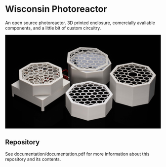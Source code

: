 # Wisconsin Photoreactor

An open source photoreactor. 3D printed enclosure, comercially avaliable components, and a little bit of custom circuitry. 

![WPR photo](./coverart.jpg)

## Repository

See documentation/documentation.pdf for more information about this repository and its contents.


